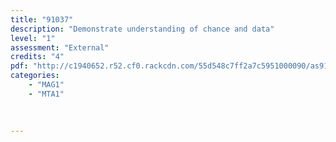 ```yaml
---
title: "91037"
description: "Demonstrate understanding of chance and data"
level: "1"
assessment: "External"
credits: "4"
pdf: "http://c1940652.r52.cf0.rackcdn.com/55d548c7ff2a7c5951000090/as91037.pdf"
categories:
    - "MAG1"
    - "MTA1"
    
    
    
---
```

